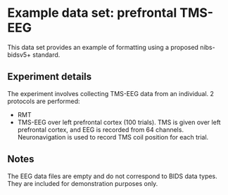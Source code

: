# Example data set: prefrontal TMS-EEG

This data set provides an example of formatting using a proposed nibs-bidsv5+ standard.

## Experiment details
The experiment involves collecting TMS-EEG data from an individual.
2 protocols are performed:
* RMT
* TMS-EEG over left prefrontal cortex (100 trials).
TMS is given over left prefrontal cortex, and EEG is recorded from 64 channels. Neuronavigation is used to record TMS coil position for each trial.

## Notes
The EEG data files are empty and do not correspond to BIDS data types.
They are included for demonstration purposes only.

